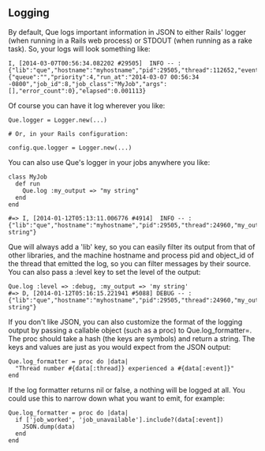## Logging

By default, Que logs important information in JSON to either Rails' logger (when running in a Rails web process) or STDOUT (when running as a rake task). So, your logs will look something like:

    I, [2014-03-07T00:56:34.082202 #29505]  INFO -- : {"lib":"que","hostname":"myhostname","pid":29505,"thread":112652,"event":"job_worked","job":{"queue":"","priority":4,"run_at":"2014-03-07 00:56:34 -0800","job_id":8,"job_class":"MyJob","args":[],"error_count":0},"elapsed":0.001113}

Of course you can have it log wherever you like:

    Que.logger = Logger.new(...)

    # Or, in your Rails configuration:

    config.que.logger = Logger.new(...)

You can also use Que's logger in your jobs anywhere you like:

    class MyJob
      def run
        Que.log :my_output => "my string"
      end
    end

    #=> I, [2014-01-12T05:13:11.006776 #4914]  INFO -- : {"lib":"que","hostname":"myhostname","pid":29505,"thread":24960,"my_output":"my string"}

Que will always add a 'lib' key, so you can easily filter its output from that of other libraries, and the machine hostname and process pid and object_id of the thread that emitted the log, so you can filter messages by their source. You can also pass a :level key to set the level of the output:

    Que.log :level => :debug, :my_output => 'my string'
    #=> D, [2014-01-12T05:16:15.221941 #5088] DEBUG -- : {"lib":"que","hostname":"myhostname","pid":29505,"thread":24960,"my_output":"my string"}

If you don't like JSON, you can also customize the format of the logging output by passing a callable object (such as a proc) to Que.log_formatter=. The proc should take a hash (the keys are symbols) and return a string. The keys and values are just as you would expect from the JSON output:

    Que.log_formatter = proc do |data|
      "Thread number #{data[:thread]} experienced a #{data[:event]}"
    end

If the log formatter returns nil or false, a nothing will be logged at all. You could use this to narrow down what you want to emit, for example:

    Que.log_formatter = proc do |data|
      if ['job_worked', 'job_unavailable'].include?(data[:event])
        JSON.dump(data)
      end
    end
